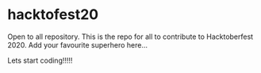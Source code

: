 # hacktofest20
Open to all repository.
This is the repo for all to contribute to Hacktoberfest 2020.
Add your favourite superhero here...

Lets start coding!!!!!
